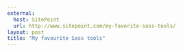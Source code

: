 ```yaml
---
external: 
  host: SitePoint
  url: http://www.sitepoint.com/my-favorite-sass-tools/
layout: post
title: "My favourite Sass tools"
---
```

